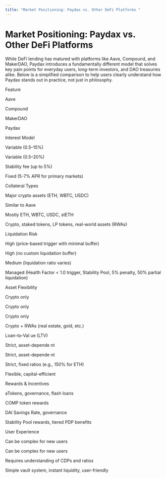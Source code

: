```yaml
---
title: "Market Positioning: Paydax vs. Other DeFi Platforms "
---
```


Market Positioning: Paydax vs. Other DeFi Platforms
===================================================

While DeFi lending has matured with platforms like Aave, Compound, and MakerDAO, Paydax introduces a fundamentally different model that solves key pain points for everyday users, long-term investors, and DAO treasuries alike. Below is a simplified comparison to help users clearly understand how Paydax stands out in practice, not just in philosophy.

Feature

Aave

Compound

MakerDAO

Paydax

Interest Model

Variable (0.5–15%)

Variable (0.5–20%)

Stability fee (up to 5%)

Fixed (5-7% APR for primary markets)

Collateral Types

Major crypto assets (ETH, WBTC, USDC)

Similar to Aave

Mostly ETH, WBTC, USDC, stETH

Crypto, staked tokens, LP tokens, real-world assets (RWAs)

Liquidation Risk

High (price-based trigger with minimal buffer)

High (no custom liquidation buffer)

Medium (liquidation ratio varies)

Managed (Health Factor < 1.0 trigger, Stability Pool, 5% penalty, 50% partial liquidation)

Asset Flexibility

Crypto only

Crypto only

Crypto only

Crypto + RWAs (real estate, gold, etc.)

Loan-to-Val ue (LTV)

Strict, asset-depende nt

Strict, asset-depende nt

Strict, fixed ratios (e.g., 150% for ETH)

Flexible, capital-efficient

Rewards & Incentives

aTokens, governance, flash loans

COMP token rewards

DAI Savings Rate, governance

Stability Pool rewards, tiered PDP benefits

User Experience

Can be complex for new users

Can be complex for new users

Requires understanding of CDPs and ratios

Simple vault system, instant liquidity, user-friendly
